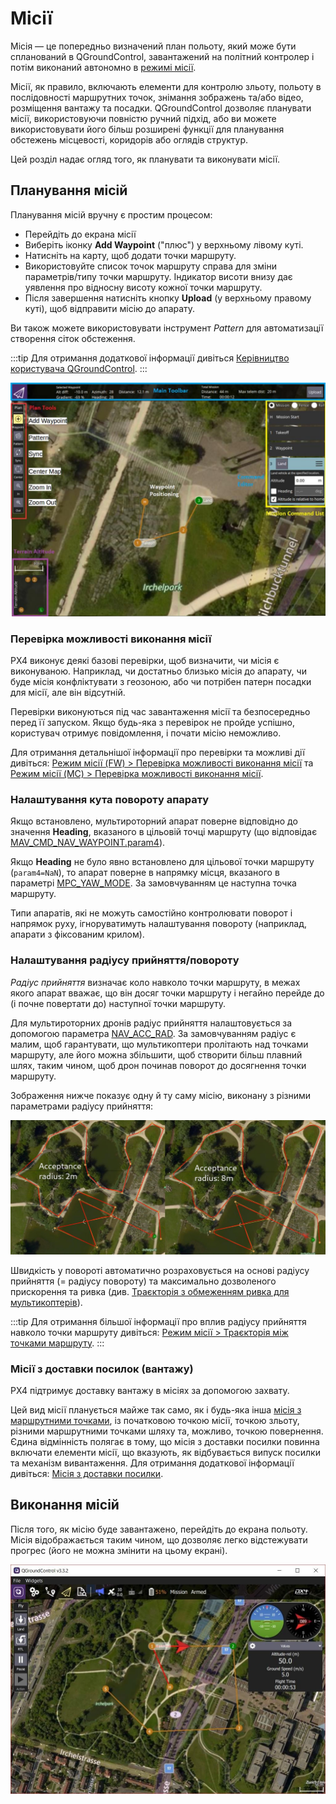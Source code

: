 # Місії

Місія — це попередньо визначений план польоту, який може бути спланований в QGroundControl, завантажений на політний контролер і потім виконаний автономно в [режимі місії](../flight_modes_mc/mission.md).

Місії, як правило, включають елементи для контролю зльоту, польоту в послідовності маршрутних точок, знімання зображень та/або відео, розміщення вантажу та посадки. QGroundControl дозволяє планувати місії, використовуючи повністю ручний підхід, або ви можете використовувати його більш розширені функції для планування обстежень місцевості, коридорів або оглядів структур.

Цей розділ надає огляд того, як планувати та виконувати місії.



## Планування місій

Планування місій вручну є простим процесом:

- Перейдіть до екрана місії
- Виберіть іконку **Add Waypoint** ("плюс") у верхньому лівому куті.
- Натисніть на карту, щоб додати точки маршруту.
- Використовуйте список точок маршруту справа для зміни параметрів/типу точки маршруту. Індикатор висоти внизу дає уявлення про відносну висоту кожної точки маршруту.
- Після завершення натисніть кнопку **Upload** (у верхньому правому куті), щоб відправити місію до апарату.

Ви також можете використовувати інструмент _Pattern_ для автоматизації створення сіток обстеження.

:::tip
Для отримання додаткової інформації дивіться [Керівництво користувача QGroundControl](https://docs.qgroundcontrol.com/master/en/qgc-user-guide/plan_view/plan_view.html). :::

![планування місії](../../assets/flying/planning_mission.jpg)

### Перевірка можливості виконання місії

PX4 виконує деякі базові перевірки, щоб визначити, чи місія є виконуваною. Наприклад, чи достатньо близько місія до апарату, чи буде місія конфліктувати з геозоною, або чи потрібен патерн посадки для місії, але він відсутній.

Перевірки виконуються під час завантаження місії та безпосередньо перед її запуском. Якщо будь-яка з перевірок не пройде успішно, користувач отримує повідомлення, і почати місію неможливо.

Для отримання детальнішої інформації про перевірки та можливі дії дивіться: [Режим місії (FW) > Перевірка можливості виконання місії](../flight_modes_fw/mission.md#mission-feasibility-checks) та [Режим місії (MC) > Перевірка можливості виконання місії](../flight_modes_mc/mission.md#mission-feasibility-checks).

### Налаштування кута повороту апарату

Якщо встановлено, мультироторний апарат поверне відповідно до значення **Heading**, вказаного в цільовій точці маршруту (що відповідає [MAV_CMD_NAV_WAYPOINT.param4](https://mavlink.io/en/messages/common.html#MAV_CMD_NAV_WAYPOINT)).

Якщо **Heading** не було явно встановлено для цільової точки маршруту (`param4=NaN`), то апарат поверне в напрямку місця, вказаного в параметрі [MPC_YAW_MODE](../advanced_config/parameter_reference.md#MPC_YAW_MODE). За замовчуванням це наступна точка маршруту.

Типи апаратів, які не можуть самостійно контролювати поворот і напрямок руху, ігноруватимуть налаштування повороту (наприклад, апарати з фіксованим крилом).

### Налаштування радіусу прийняття/повороту

_Радіус прийняття_ визначає коло навколо точки маршруту, в межах якого апарат вважає, що він досяг точки маршруту і негайно перейде до (і почне повертати до) наступної точки маршруту.

Для мультироторних дронів радіус прийняття налаштовується за допомогою параметра [NAV_ACC_RAD](../advanced_config/parameter_reference.md#NAV_ACC_RAD). За замовчуванням радіус є малим, щоб гарантувати, що мультикоптери пролітають над точками маршруту, але його можна збільшити, щоб створити більш плавний шлях, таким чином, щоб дрон починав поворот до досягнення точки маршруту.

Зображення нижче показує одну й ту саму місію, виконану з різними параметрами радіусу прийняття:

![порівняння радіусу прийняття](../../assets/flying/acceptance_radius_comparison.jpg)

Швидкість у повороті автоматично розраховується на основі радіусу прийняття (= радіусу повороту) та максимально дозволеного прискорення та ривка (див. [Траєкторія з обмеженням ривка для мультикоптерів](../config_mc/mc_jerk_limited_type_trajectory.md#auto-mode)).

:::tip
Для отримання більшої інформації про вплив радіусу прийняття навколо точки маршруту дивіться: [Режим місії > Траєкторія між точками маршруту](../flight_modes_fw/mission.md#rounded-turns-inter-waypoint-trajectory). :::

### Місії з доставки посилок (вантажу)

PX4 підтримує доставку вантажу в місіях за допомогою захвату.

Цей вид місії планується майже так само, як і будь-яка інша [місія з маршрутними точками](../flying/missions.md), із початковою точкою місії, точкою зльоту, різними маршрутними точками шляху та, можливо, точкою повернення. Єдина відмінність полягає в тому, що місія з доставки посилки повинна включати елементи місії, що вказують, як відбувається випуск посилки та механізм вивантаження. Для отримання додаткової інформації дивіться: [Місія з доставки посилки](../flying/package_delivery_mission.md).

## Виконання місій

Після того, як місію буде завантажено, перейдіть до екрана польоту. Місія відображається таким чином, що дозволяє легко відстежувати прогрес (його не можна змінити на цьому екрані).

![виконання місії](../../assets/flying/flying_mission.jpg)
